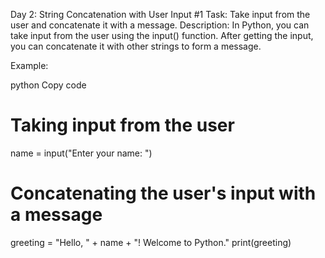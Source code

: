 Day 2: String Concatenation with User Input #1
Task: Take input from the user and concatenate it with a message.
Description:
In Python, you can take input from the user using the input() function. After getting the input, you can concatenate it with other strings to form a message.

Example:

python
Copy code
# Taking input from the user
name = input("Enter your name: ")

# Concatenating the user's input with a message
greeting = "Hello, " + name + "! Welcome to Python."
print(greeting)
